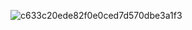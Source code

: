 ![c633c20ede82f0e0ced7d570dbe3a1f3](https://img3.gelbooru.com/images/02/01/02011ec8554277b8c70bf22fb192123c.gif)

